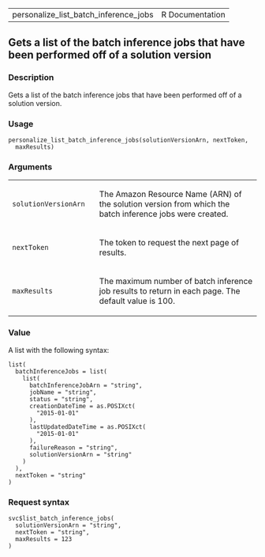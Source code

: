 <table style="width: 100%;">
<tbody>
<tr class="odd">
<td>personalize_list_batch_inference_jobs</td>
<td style="text-align: right;">R Documentation</td>
</tr>
</tbody>
</table>

## Gets a list of the batch inference jobs that have been performed off of a solution version

### Description

Gets a list of the batch inference jobs that have been performed off of
a solution version.

### Usage

    personalize_list_batch_inference_jobs(solutionVersionArn, nextToken,
      maxResults)

### Arguments

<table>
<colgroup>
<col style="width: 35%" />
<col style="width: 65%" />
</colgroup>
<tbody>
<tr class="odd">
<td><code
id="personalize_list_batch_inference_jobs_:_solutionVersionArn">solutionVersionArn</code></td>
<td><p>The Amazon Resource Name (ARN) of the solution version from which
the batch inference jobs were created.</p></td>
</tr>
<tr class="even">
<td><code
id="personalize_list_batch_inference_jobs_:_nextToken">nextToken</code></td>
<td><p>The token to request the next page of results.</p></td>
</tr>
<tr class="odd">
<td><code
id="personalize_list_batch_inference_jobs_:_maxResults">maxResults</code></td>
<td><p>The maximum number of batch inference job results to return in
each page. The default value is 100.</p></td>
</tr>
</tbody>
</table>

### Value

A list with the following syntax:

    list(
      batchInferenceJobs = list(
        list(
          batchInferenceJobArn = "string",
          jobName = "string",
          status = "string",
          creationDateTime = as.POSIXct(
            "2015-01-01"
          ),
          lastUpdatedDateTime = as.POSIXct(
            "2015-01-01"
          ),
          failureReason = "string",
          solutionVersionArn = "string"
        )
      ),
      nextToken = "string"
    )

### Request syntax

    svc$list_batch_inference_jobs(
      solutionVersionArn = "string",
      nextToken = "string",
      maxResults = 123
    )
